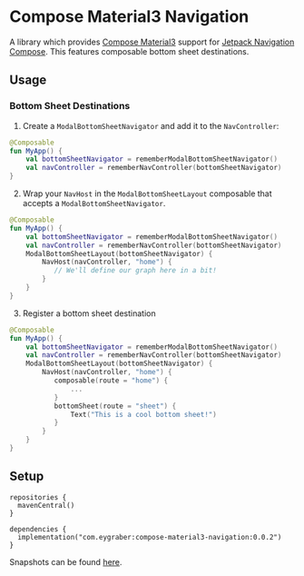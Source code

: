 # Compose Material3 Navigation

A library which provides [Compose Material3](https://developer.android.com/jetpack/androidx/releases/compose-material3)
support for [Jetpack Navigation Compose](https://developer.android.com/jetpack/compose/navigation).
This features composable bottom sheet destinations.

## Usage

### Bottom Sheet Destinations

1. Create a `ModalBottomSheetNavigator` and add it to the `NavController`:
```kotlin
@Composable
fun MyApp() {
    val bottomSheetNavigator = rememberModalBottomSheetNavigator()
    val navController = rememberNavController(bottomSheetNavigator)
}
```
2. Wrap your `NavHost` in the `ModalBottomSheetLayout` composable that accepts a `ModalBottomSheetNavigator`.
```kotlin
@Composable
fun MyApp() {
    val bottomSheetNavigator = rememberModalBottomSheetNavigator()
    val navController = rememberNavController(bottomSheetNavigator)
    ModalBottomSheetLayout(bottomSheetNavigator) {
        NavHost(navController, "home") {
           // We'll define our graph here in a bit!
        }
    }
}
```
3. Register a bottom sheet destination
```kotlin
@Composable
fun MyApp() {
    val bottomSheetNavigator = rememberModalBottomSheetNavigator()
    val navController = rememberNavController(bottomSheetNavigator)
    ModalBottomSheetLayout(bottomSheetNavigator) {
        NavHost(navController, "home") {
           composable(route = "home") {
               ...
           }
           bottomSheet(route = "sheet") {
               Text("This is a cool bottom sheet!")
           }
        }
    }
}
```

## Setup

```
repositories {
  mavenCentral()
}

dependencies {
  implementation("com.eygraber:compose-material3-navigation:0.0.2")
}
```

Snapshots can be found [here](https://s01.oss.sonatype.org/content/repositories/snapshots/com/eygraber/compose-material3-navigation).
